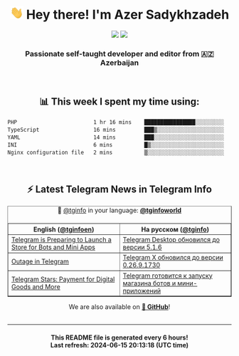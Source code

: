 <div align="center">
	<div>
		<h1>
      <img src="./assets/hi.gif" width="30px"> Hey there! I'm Azer Sadykhzadeh
    </h1>
    <img height="18" src="https://komarev.com/ghpvc/?username=sadykhzadeh&label=Views&color=2081c1&style=flat-square" />
		<a href="https://wakatime.com/Azer"> <img height="18" src="https://wakatime.com/badge/user/f80ae27a-c328-426f-a381-bc84136e2dd6.svg" /> </a>
    <h3>
      Passionate self-taught developer and editor from 🇦🇿 Azerbaijan
    </h3>
  </div>
  <br>

<h2>📊 This week I spent my time using:</h2>

<!--START_SECTION:waka-->

```txt
PHP                        1 hr 16 mins    ████████████████░░░░░░░░░   63.54 %
TypeScript                 16 mins         ███▒░░░░░░░░░░░░░░░░░░░░░   13.57 %
YAML                       14 mins         ███░░░░░░░░░░░░░░░░░░░░░░   11.79 %
INI                        6 mins          █▒░░░░░░░░░░░░░░░░░░░░░░░   05.71 %
Nginx configuration file   2 mins          ▒░░░░░░░░░░░░░░░░░░░░░░░░   01.90 %
```

<!--END_SECTION:waka-->

<br>

<h2>⚡️ Latest Telegram News in Telegram Info</h2>
  <table border>
		<tr>
			<th width="50%">English (<a href="https://t.me/tginfoen">@tginfoen</a>)</th>
			<th>На русском (<a href="https://t.me/tginfo">@tginfo</a>)</th>
		</tr>
		<caption>🚩 <a href="https://t.me/tginfo">@tginfo</a> in your language: <a href="https://t.me/tginfoworld"><b>@tginfoworld</b></a><caption/>
  <tr><td><a href="https://t.me/tginfoen/1926">Telegram is Preparing to Launch a Store for Bots and Mini Apps</a></td>
    <td><a href="https://t.me/tginfo/4035">Telegram Desktop обновился до версии 5.1.6</a></td></tr><tr><td><a href="https://t.me/tginfoen/1925">Outage in Telegram</a></td>
    <td><a href="https://t.me/tginfo/4034">Telegram X обновился до версии 0.26.9.1730</a></td></tr><tr><td><a href="https://t.me/tginfoen/1924">Telegram Stars: Payment for Digital Goods and More</a></td>
    <td><a href="https://t.me/tginfo/4033">Telegram готовится к запуску магазина ботов и мини-приложений</a></td></tr>
</table>
We are also available on <a href="https://github.com/tginfo"><b>🐙 GitHub</b></a>!
</div>

<br>
<hr>
<h4 align="center">This README file is generated <b>every 6 hours</b>!</br>Last refresh: <b>2024-06-15 20:13:18 (UTC time)</b></h4>
